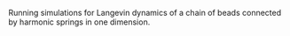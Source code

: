Running simulations for Langevin dynamics of a chain of beads connected by harmonic springs in one dimension.
